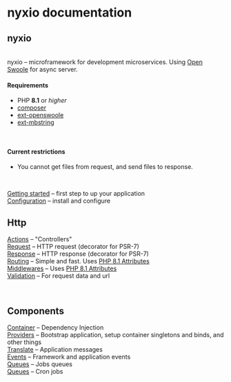# nyxio documentation

## nyxio
<br>nyxio – microframework for development microservices. Using [Open Swoole](https://openswoole.com/) for async server.

#### Requirements

- PHP **8.1** or *higher*
- [composer](https://getcomposer.org/)
- [ext-openswoole](https://openswoole.com/)
- [ext-mbstring](https://www.php.net/manual/en/book.mbstring.php)

<br>

#### Current restrictions
- You cannot get files from request, and send files to response. 

<br>

[Getting started](documentation/getting-started.md) – first step to up your application
<br>[Configuration](documentation/configuration.md) – install and configure

## Http

[Actions](documentation/actions.md) – "Controllers"
<br>[Request](documentation/request.md) – HTTP request (decorator for PSR-7)
<br>[Response](documentation/response.md) – HTTP response (decorator for PSR-7)
<br>[Routing](documentation/routing.md) – Simple and fast. Uses [PHP 8.1 Attributes](https://www.php.net/manual/en/language.attributes.overview.php)
<br> [Middlewares](documentation/middlewares.md) – Uses [PHP 8.1 Attributes](https://www.php.net/manual/en/language.attributes.overview.php)
<br> [Validation](documentation/validation.md) – For request data and url

<br>

## Components

[Container](documentation/container.md) – Dependency Injection
<br>[Providers](documentation/providers.md) – Bootstrap application, setup container singletons and binds, and other things
<br>[Translate](documentation/language.md) – Application messages
<br>[Events](documentation/events.md) – Framework and application events
<br>[Queues](documentation/queues.md) – Jobs queues
<br>[Queues](documentation/cron.md) – Cron jobs
